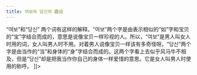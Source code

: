 ```yaml
---
title: 여보와 당신의 趣谈
---
```


<p>“여보”和“당신” 两个词有这样的解释。“여보”两个字是由表示相似的“如”字和宝贝的“宝”字结合而成的，意思是说像宝贝一样珍视的人。所以，“여보”是男人叫女人时用的词，女人叫男人时不用。对着男人说像宝贝一样该有多奇怪呀。“당신”两个字是由当作的“当”和身体的“身”字结合而成的。这两个字看上去似乎风马牛不相及，但是“당신”却是把我当作你自己的身体一样爱惜的意思。它是女人叫男人时使用的称呼。 ]]&gt;</p>

